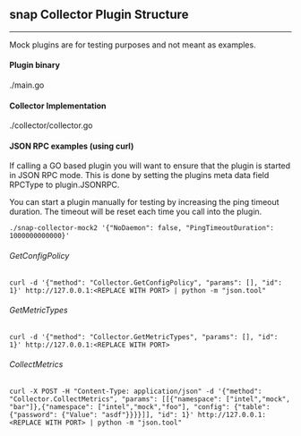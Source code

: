 <!--
http://www.apache.org/licenses/LICENSE-2.0.txt


Copyright 2015 Intel Corporation

Licensed under the Apache License, Version 2.0 (the "License");
you may not use this file except in compliance with the License.
You may obtain a copy of the License at

    http://www.apache.org/licenses/LICENSE-2.0

Unless required by applicable law or agreed to in writing, software
distributed under the License is distributed on an "AS IS" BASIS,
WITHOUT WARRANTIES OR CONDITIONS OF ANY KIND, either express or implied.
See the License for the specific language governing permissions and
limitations under the License.
-->

## snap Collector Plugin Structure
---
Mock plugins are for testing purposes and not meant as examples. 

#### Plugin binary

./main.go

#### Collector Implementation

./collector/collector.go

#### JSON RPC examples (using curl)

If calling a GO based plugin you will want to ensure that the plugin is started in JSON RPC mode.  This is done by setting the plugins meta data field RPCType to plugin.JSONRPC. 

You can start a plugin manually for testing by increasing the ping timeout duration.  The timeout will be reset each time you call into the plugin.

```
./snap-collector-mock2 '{"NoDaemon": false, "PingTimeoutDuration": 1000000000000}'
```

###### GetConfigPolicy

```
curl -d '{"method": "Collector.GetConfigPolicy", "params": [], "id": 1}' http://127.0.0.1:<REPLACE WITH PORT> | python -m "json.tool"
```

###### GetMetricTypes

```
curl -d '{"method": "Collector.GetMetricTypes", "params": [], "id": 1}' http://127.0.0.1:<REPLACE WITH PORT>
```

###### CollectMetrics

```
curl -X POST -H "Content-Type: application/json" -d '{"method": "Collector.CollectMetrics", "params": [[{"namespace": ["intel","mock", "bar"]},{"namespace": ["intel","mock","foo"], "config": {"table": {"password": {"Value": "asdf"}}}}]], "id": 1}' http://127.0.0.1:<REPLACE WITH PORT> | python -m "json.tool"
```
